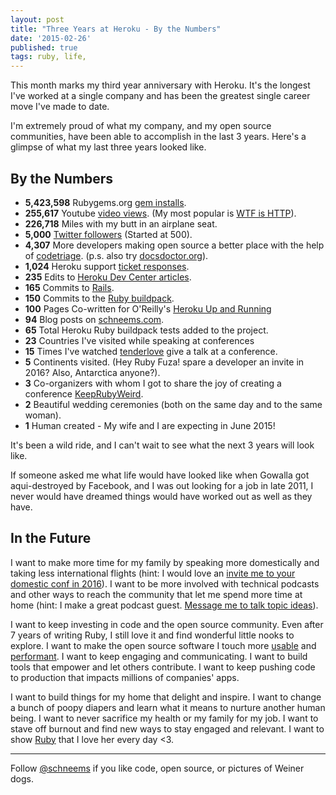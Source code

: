 ```yaml
---
layout: post
title: "Three Years at Heroku - By the Numbers"
date: '2015-02-26'
published: true
tags: ruby, life,
---
```


This month marks my third year anniversary with Heroku. It's the longest I've worked at a single company and has been the greatest single career move I've made to date.

I'm extremely proud of what my company, and my open source communities, have been able to accomplish in the last 3 years. Here's a glimpse of what my last three years looked like.

## By the Numbers

- **5,423,598** Rubygems.org [gem installs](https://rubygems.org/profiles/schneems).
- **255,617** Youtube [video views](https://www.youtube.com/user/schneems). (My most popular is [WTF is HTTP](https://www.youtube.com/watch?v=kGOpY2J31pI)).
- **226,718** Miles with my butt in an airplane seat.
- **5,000** [Twitter followers](https://ruby.social/@Schneems) (Started at 500).
- **4,307** More developers making open source a better place with the help of [codetriage](https://www.codetriage.com). (p.s. also try [docsdoctor.org](https://docsdoctor.org)).
- **1,024** Heroku support [ticket responses](https://help.heroku.com/).
- **235** Edits to [Heroku Dev Center articles](https://devcenter.heroku.com/).
- **165** Commits to [Rails](https://contributors.rubyonrails.org/contributors/richard-schneeman/commits).
- **150** Commits to the [Ruby buildpack](https://github.com/heroku/heroku-buildpack-ruby/graphs/contributors).
- **100** Pages Co-written for O'Reilly's [Heroku Up and Running](https://shop.oreilly.com/product/0636920027409.do)
- **94** Blog posts on [schneems.com](https://www.schneems.com).
- **65** Total Heroku Ruby buildpack tests added to the project.
- **23** Countries I've visited while speaking at conferences
- **15** Times I've watched [tenderlove](https://lanyrd.com/profile/tenderlove/) give a talk at a conference.
- **5** Continents visited. (Hey Ruby Fuza! spare a developer an invite in 2016? Also, Antarctica anyone?).
- **3** Co-organizers with whom I got to share the joy of creating a conference [KeepRubyWeird](https://keeprubyweird.com).
- **2** Beautiful wedding ceremonies (both on the same day and to the same woman).
- **1** Human created - My wife and I are expecting in June 2015!

It's been a wild ride, and I can't wait to see what the next 3 years will look like.

If someone asked me what life would have looked like when Gowalla got aqui-destroyed by Facebook, and I was out looking for a job in late 2011, I never would have dreamed things would have worked out as well as they have.

## In the Future

I want to make more time for my family by speaking more domestically and taking less international flights (hint: I would love an <a href="mailto:richard.schneeman+speaking@gmail.com">invite me to your domestic conf in 2016</a>). I want to be more involved with technical podcasts and other ways to reach the community that let me spend more time at home (hint: I make a great podcast guest. <a href="mailto:richard.schneeman+podcasts@gmail.com">Message me to talk topic ideas</a>).

I want to keep investing in code and the open source community.  Even after 7 years of writing Ruby, I still love it and find wonderful little nooks to explore. I want to make the open source software I touch more [usable](https://www.schneems.com/post/31460949407/raise-hell-better-programming-through-error-messages/) and [performant](https://www.schneems.com/2014/11/07/i-ram-what-i-ram.html). I want to keep engaging and communicating. I want to build tools that empower and let others contribute. I want to keep pushing code to production that impacts millions of companies' apps.

I want to build things for my home that delight and inspire. I want to change a bunch of poopy diapers and learn what it means to nurture another human being. I want to never sacrifice my health or my family for my job. I want to stave off burnout and find new ways to stay engaged and relevant. I want to show [Ruby](https://twitter.com/rubyku) that I love her every day <3.

---
Follow [@schneems](https://ruby.social/@Schneems) if you like code, open source, or pictures of Weiner dogs.

